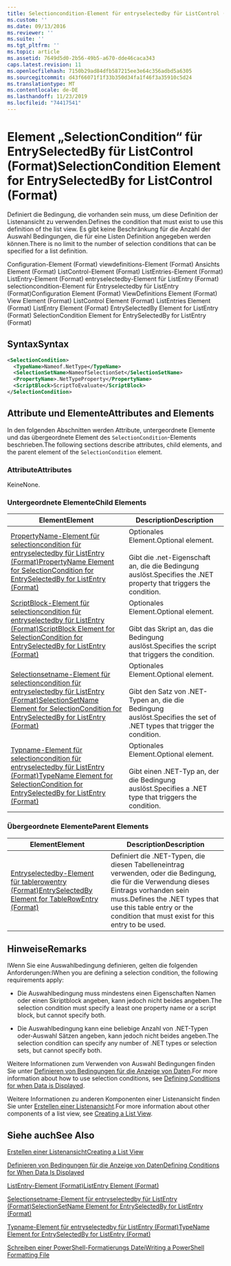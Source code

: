 ```yaml
---
title: Selectioncondition-Element für entryselectedby für ListControl (Format) | Microsoft-Dokumentation
ms.custom: ''
ms.date: 09/13/2016
ms.reviewer: ''
ms.suite: ''
ms.tgt_pltfrm: ''
ms.topic: article
ms.assetid: 7649d5d0-2b56-49b5-a670-dde46caca343
caps.latest.revision: 11
ms.openlocfilehash: 7150b29ad84dfb587215ee3e64c356adbd5a6305
ms.sourcegitcommit: d43f66071f1f33b350d34fa1f46f3a35910c5d24
ms.translationtype: MT
ms.contentlocale: de-DE
ms.lasthandoff: 11/23/2019
ms.locfileid: "74417541"
---
```

# <a name="selectioncondition-element-for-entryselectedby-for-listcontrol-format"></a><span data-ttu-id="323a5-102">Element „SelectionCondition“ für EntrySelectedBy für ListControl (Format)</span><span class="sxs-lookup"><span data-stu-id="323a5-102">SelectionCondition Element for EntrySelectedBy for ListControl (Format)</span></span>

<span data-ttu-id="323a5-103">Definiert die Bedingung, die vorhanden sein muss, um diese Definition der Listenansicht zu verwenden.</span><span class="sxs-lookup"><span data-stu-id="323a5-103">Defines the condition that must exist to use this definition of the list view.</span></span> <span data-ttu-id="323a5-104">Es gibt keine Beschränkung für die Anzahl der Auswahl Bedingungen, die für eine Listen Definition angegeben werden können.</span><span class="sxs-lookup"><span data-stu-id="323a5-104">There is no limit to the number of selection conditions that can be specified for a list definition.</span></span>

<span data-ttu-id="323a5-105">Configuration-Element (Format) viewdefinitions-Element (Format) Ansichts Element (Format) ListControl-Element (Format) ListEntries-Element (Format) ListEntry-Element (Format) entryselectedby-Element für ListEntry (Format) selectioncondition-Element für Entryselectedby für ListEntry (Format)</span><span class="sxs-lookup"><span data-stu-id="323a5-105">Configuration Element (Format) ViewDefinitions Element (Format) View Element (Format) ListControl Element (Format) ListEntries Element (Format) ListEntry Element (Format) EntrySelectedBy Element for ListEntry (Format) SelectionCondition Element for EntrySelectedBy for ListEntry (Format)</span></span>

## <a name="syntax"></a><span data-ttu-id="323a5-106">Syntax</span><span class="sxs-lookup"><span data-stu-id="323a5-106">Syntax</span></span>

```xml
<SelectionCondition>
  <TypeName>Nameof.NetType</TypeName>
  <SelectionSetName>NameofSelectionSet</SelectionSetName>
  <PropertyName>.NetTypeProperty</PropertyName>
  <ScriptBlock>ScriptToEvaluate</ScriptBlock>
</SelectionCondition>
```

## <a name="attributes-and-elements"></a><span data-ttu-id="323a5-107">Attribute und Elemente</span><span class="sxs-lookup"><span data-stu-id="323a5-107">Attributes and Elements</span></span>

<span data-ttu-id="323a5-108">In den folgenden Abschnitten werden Attribute, untergeordnete Elemente und das übergeordnete Element des `SelectionCondition`-Elements beschrieben.</span><span class="sxs-lookup"><span data-stu-id="323a5-108">The following sections describe attributes, child elements, and the parent element of the `SelectionCondition` element.</span></span>

### <a name="attributes"></a><span data-ttu-id="323a5-109">Attribute</span><span class="sxs-lookup"><span data-stu-id="323a5-109">Attributes</span></span>

<span data-ttu-id="323a5-110">Keine</span><span class="sxs-lookup"><span data-stu-id="323a5-110">None.</span></span>

### <a name="child-elements"></a><span data-ttu-id="323a5-111">Untergeordnete Elemente</span><span class="sxs-lookup"><span data-stu-id="323a5-111">Child Elements</span></span>

|<span data-ttu-id="323a5-112">Element</span><span class="sxs-lookup"><span data-stu-id="323a5-112">Element</span></span>|<span data-ttu-id="323a5-113">Description</span><span class="sxs-lookup"><span data-stu-id="323a5-113">Description</span></span>|
|-------------|-----------------|
|[<span data-ttu-id="323a5-114">PropertyName-Element für selectioncondition für entryselectedby für ListEntry (Format)</span><span class="sxs-lookup"><span data-stu-id="323a5-114">PropertyName Element for SelectionCondition for EntrySelectedBy for ListEntry (Format)</span></span>](./propertyname-element-for-selectioncondition-for-entryselectedby-for-listcontrol-format.md)|<span data-ttu-id="323a5-115">Optionales Element.</span><span class="sxs-lookup"><span data-stu-id="323a5-115">Optional element.</span></span><br /><br /> <span data-ttu-id="323a5-116">Gibt die .net-Eigenschaft an, die die Bedingung auslöst.</span><span class="sxs-lookup"><span data-stu-id="323a5-116">Specifies the .NET property that triggers the condition.</span></span>|
|[<span data-ttu-id="323a5-117">ScriptBlock-Element für selectioncondition für entryselectedby für ListEntry (Format)</span><span class="sxs-lookup"><span data-stu-id="323a5-117">ScriptBlock Element for SelectionCondition for EntrySelectedBy for ListEntry (Format)</span></span>](./scriptblock-element-for-selectioncondition-for-entryselectedby-for-listcontrol-format.md)|<span data-ttu-id="323a5-118">Optionales Element.</span><span class="sxs-lookup"><span data-stu-id="323a5-118">Optional element.</span></span><br /><br /> <span data-ttu-id="323a5-119">Gibt das Skript an, das die Bedingung auslöst.</span><span class="sxs-lookup"><span data-stu-id="323a5-119">Specifies the script that triggers the condition.</span></span>|
|[<span data-ttu-id="323a5-120">Selectionsetname-Element für selectioncondition für entryselectedby für ListEntry (Format)</span><span class="sxs-lookup"><span data-stu-id="323a5-120">SelectionSetName Element for SelectionCondition for EntrySelectedBy for ListEntry (Format)</span></span>](./selectionsetname-element-for-selectioncondition-for-entryselectedby-for-listentry-format.md)|<span data-ttu-id="323a5-121">Optionales Element.</span><span class="sxs-lookup"><span data-stu-id="323a5-121">Optional element.</span></span><br /><br /> <span data-ttu-id="323a5-122">Gibt den Satz von .NET-Typen an, die die Bedingung auslöst.</span><span class="sxs-lookup"><span data-stu-id="323a5-122">Specifies the set of .NET types that trigger the condition.</span></span>|
|[<span data-ttu-id="323a5-123">Typname-Element für selectioncondition für entryselectedby für ListEntry (Format)</span><span class="sxs-lookup"><span data-stu-id="323a5-123">TypeName Element for SelectionCondition for EntrySelectedBy for ListEntry (Format)</span></span>](./typename-element-for-selectioncondition-for-entryselectedby-for-listcontrol-format.md)|<span data-ttu-id="323a5-124">Optionales Element.</span><span class="sxs-lookup"><span data-stu-id="323a5-124">Optional element.</span></span><br /><br /> <span data-ttu-id="323a5-125">Gibt einen .NET-Typ an, der die Bedingung auslöst.</span><span class="sxs-lookup"><span data-stu-id="323a5-125">Specifies a .NET type that triggers the condition.</span></span>|

### <a name="parent-elements"></a><span data-ttu-id="323a5-126">Übergeordnete Elemente</span><span class="sxs-lookup"><span data-stu-id="323a5-126">Parent Elements</span></span>

|<span data-ttu-id="323a5-127">Element</span><span class="sxs-lookup"><span data-stu-id="323a5-127">Element</span></span>|<span data-ttu-id="323a5-128">Description</span><span class="sxs-lookup"><span data-stu-id="323a5-128">Description</span></span>|
|-------------|-----------------|
|[<span data-ttu-id="323a5-129">Entryselectedby-Element für tablerowentry (Format)</span><span class="sxs-lookup"><span data-stu-id="323a5-129">EntrySelectedBy Element for TableRowEntry (Format)</span></span>](./entryselectedby-element-for-tablerowentry-for-tablecontrol-format.md)|<span data-ttu-id="323a5-130">Definiert die .NET-Typen, die diesen Tabelleneintrag verwenden, oder die Bedingung, die für die Verwendung dieses Eintrags vorhanden sein muss.</span><span class="sxs-lookup"><span data-stu-id="323a5-130">Defines the .NET types that use this table entry or the condition that must exist for this entry to be used.</span></span>|

## <a name="remarks"></a><span data-ttu-id="323a5-131">Hinweise</span><span class="sxs-lookup"><span data-stu-id="323a5-131">Remarks</span></span>

<span data-ttu-id="323a5-132">lWenn Sie eine Auswahlbedingung definieren, gelten die folgenden Anforderungen:</span><span class="sxs-lookup"><span data-stu-id="323a5-132">lWhen you are defining a selection condition, the following requirements apply:</span></span>

- <span data-ttu-id="323a5-133">Die Auswahlbedingung muss mindestens einen Eigenschaften Namen oder einen Skriptblock angeben, kann jedoch nicht beides angeben.</span><span class="sxs-lookup"><span data-stu-id="323a5-133">The selection condition must specify a least one property name or a script block, but cannot specify both.</span></span>

- <span data-ttu-id="323a5-134">Die Auswahlbedingung kann eine beliebige Anzahl von .NET-Typen oder-Auswahl Sätzen angeben, kann jedoch nicht beides angeben.</span><span class="sxs-lookup"><span data-stu-id="323a5-134">The selection condition can specify any number of .NET types or selection sets, but cannot specify both.</span></span>

<span data-ttu-id="323a5-135">Weitere Informationen zum Verwenden von Auswahl Bedingungen finden Sie unter [Definieren von Bedingungen für die Anzeige von Daten](./defining-conditions-for-displaying-data.md).</span><span class="sxs-lookup"><span data-stu-id="323a5-135">For more information about how to use selection conditions, see [Defining Conditions for when Data is Displayed](./defining-conditions-for-displaying-data.md).</span></span>

<span data-ttu-id="323a5-136">Weitere Informationen zu anderen Komponenten einer Listenansicht finden Sie unter [Erstellen einer Listenansicht](./creating-a-list-view.md).</span><span class="sxs-lookup"><span data-stu-id="323a5-136">For more information about other components of a list view, see [Creating a List View](./creating-a-list-view.md).</span></span>

## <a name="see-also"></a><span data-ttu-id="323a5-137">Siehe auch</span><span class="sxs-lookup"><span data-stu-id="323a5-137">See Also</span></span>

[<span data-ttu-id="323a5-138">Erstellen einer Listenansicht</span><span class="sxs-lookup"><span data-stu-id="323a5-138">Creating a List View</span></span>](./creating-a-list-view.md)

[<span data-ttu-id="323a5-139">Definieren von Bedingungen für die Anzeige von Daten</span><span class="sxs-lookup"><span data-stu-id="323a5-139">Defining Conditions for When Data Is Displayed</span></span>](./defining-conditions-for-displaying-data.md)

[<span data-ttu-id="323a5-140">ListEntry-Element (Format)</span><span class="sxs-lookup"><span data-stu-id="323a5-140">ListEntry Element (Format)</span></span>](./listentry-element-for-listcontrol-format.md)

[<span data-ttu-id="323a5-141">Selectionsetname-Element für entryselectedby für ListEntry (Format)</span><span class="sxs-lookup"><span data-stu-id="323a5-141">SelectionSetName Element for EntrySelectedBy for ListEntry (Format)</span></span>](./selectionsetname-element-for-entryselectedby-for-listcontrol-format.md)

[<span data-ttu-id="323a5-142">Typname-Element für entryselectedby für ListEntry (Format)</span><span class="sxs-lookup"><span data-stu-id="323a5-142">TypeName Element for EntrySelectedBy for ListEntry (Format)</span></span>](/powershell/scripting/developer/format/typename-element-for-entryselectedby-for-listcontrol-format)

[<span data-ttu-id="323a5-143">Schreiben einer PowerShell-Formatierungs Datei</span><span class="sxs-lookup"><span data-stu-id="323a5-143">Writing a PowerShell Formatting File</span></span>](./writing-a-powershell-formatting-file.md)
